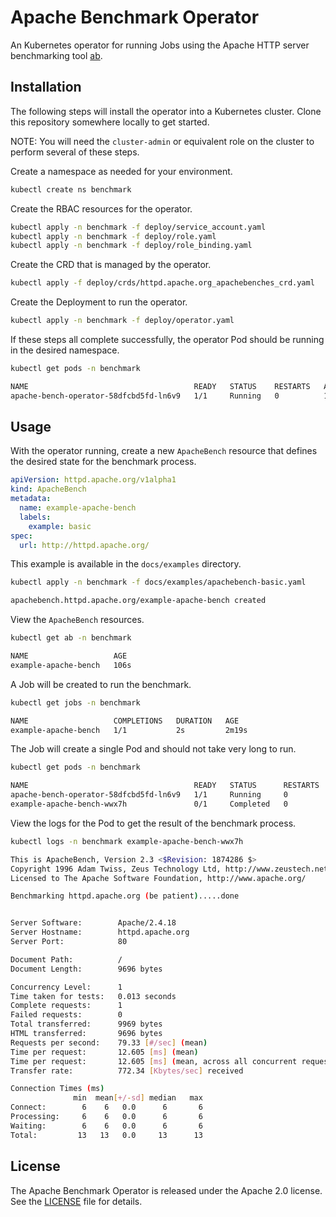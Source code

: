 # Apache Benchmark Operator

An Kubernetes operator for running Jobs using the Apache HTTP server benchmarking tool [ab][ab_docs].

## Installation

The following steps will install the operator into a Kubernetes cluster. Clone this repository somewhere locally to get
started.

NOTE: You will need the `cluster-admin` or equivalent role on the cluster to perform several of these steps.

Create a namespace as needed for your environment.

``` bash
kubectl create ns benchmark
```

Create the RBAC resources for the operator.

``` bash
kubectl apply -n benchmark -f deploy/service_account.yaml
kubectl apply -n benchmark -f deploy/role.yaml
kubectl apply -n benchmark -f deploy/role_binding.yaml
```

Create the CRD that is managed by the operator.

``` bash
kubectl apply -f deploy/crds/httpd.apache.org_apachebenches_crd.yaml
```

Create the Deployment to run the operator.

``` bash
kubectl apply -n benchmark -f deploy/operator.yaml
```

If these steps all complete successfully, the operator Pod should be running in the desired namespace.

``` bash
kubectl get pods -n benchmark
```

``` bash
NAME                                     READY   STATUS    RESTARTS   AGE
apache-bench-operator-58dfcbd5fd-ln6v9   1/1     Running   0          13s
```

## Usage

With the operator running, create a new `ApacheBench` resource that defines the desired state for the benchmark
process.

``` yaml
apiVersion: httpd.apache.org/v1alpha1
kind: ApacheBench
metadata:
  name: example-apache-bench
  labels:
    example: basic
spec:
  url: http://httpd.apache.org/
```

This example is available in the `docs/examples` directory.

``` bash
kubectl apply -n benchmark -f docs/examples/apachebench-basic.yaml
```

``` bash
apachebench.httpd.apache.org/example-apache-bench created
```

View the `ApacheBench` resources.

``` bash
kubectl get ab -n benchmark
```

``` bash
NAME                   AGE
example-apache-bench   106s
```

A Job will be created to run the benchmark.

``` bash
kubectl get jobs -n benchmark
```

``` bash
NAME                   COMPLETIONS   DURATION   AGE
example-apache-bench   1/1           2s         2m19s
```

The Job will create a single Pod and should not take very long to run.

``` bash
kubectl get pods -n benchmark
```

``` bash
NAME                                     READY   STATUS      RESTARTS   AGE
apache-bench-operator-58dfcbd5fd-ln6v9   1/1     Running     0          22m
example-apache-bench-wwx7h               0/1     Completed   0          4m8s
```

View the logs for the Pod to get the result of the benchmark process.

``` bash
kubectl logs -n benchmark example-apache-bench-wwx7h
```

``` bash
This is ApacheBench, Version 2.3 <$Revision: 1874286 $>
Copyright 1996 Adam Twiss, Zeus Technology Ltd, http://www.zeustech.net/
Licensed to The Apache Software Foundation, http://www.apache.org/

Benchmarking httpd.apache.org (be patient).....done


Server Software:        Apache/2.4.18
Server Hostname:        httpd.apache.org
Server Port:            80

Document Path:          /
Document Length:        9696 bytes

Concurrency Level:      1
Time taken for tests:   0.013 seconds
Complete requests:      1
Failed requests:        0
Total transferred:      9969 bytes
HTML transferred:       9696 bytes
Requests per second:    79.33 [#/sec] (mean)
Time per request:       12.605 [ms] (mean)
Time per request:       12.605 [ms] (mean, across all concurrent requests)
Transfer rate:          772.34 [Kbytes/sec] received

Connection Times (ms)
              min  mean[+/-sd] median   max
Connect:        6    6   0.0      6       6
Processing:     6    6   0.0      6       6
Waiting:        6    6   0.0      6       6
Total:         13   13   0.0     13      13
```

## License

The Apache Benchmark Operator is released under the Apache 2.0 license. See the [LICENSE][license_file] file for details.

[ab_docs]:https://httpd.apache.org/docs/2.4/programs/ab.html
[license_file]:./LICENSE

